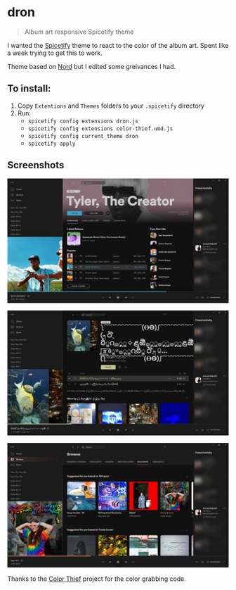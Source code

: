 # dron
> Album art responsive Spicetify theme

I wanted the [Spicetify](https://github.com/khanhas/spicetify-cli) theme to react to the color of the album art. Spent like a week trying to get this to work. 

Theme based on [Nord](https://github.com/morpheusthewhite/spicetify-themes/tree/master/Nord) but I edited some greivances I had.

## To install:
1. Copy `Extentions` and `Themes` folders to your `.spicetify` directory
2. Run:
    - `spicetify config extensions dron.js`
    - `spicetify config extensions color-thief.umd.js`
    - `spicetify config current_theme dron`
    - `spicetify apply`

## Screenshots
![](sc1.png)

![](sc2.png)

![](sc3.png)

Thanks to the [Color Thief](https://lokeshdhakar.com/projects/color-thief/) project for the color grabbing code.
